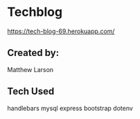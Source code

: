 # Techblog

https://tech-blog-69.herokuapp.com/

## Created by:
Matthew Larson

## Tech Used
handlebars
mysql
express
bootstrap
dotenv
